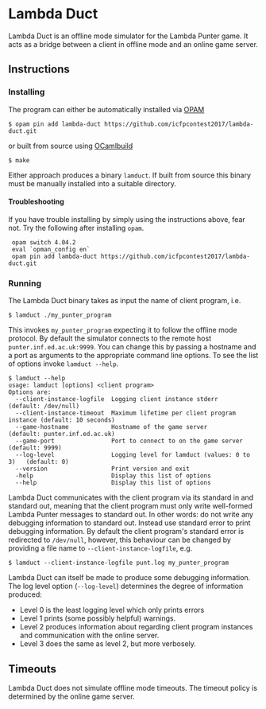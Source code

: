 # Lambda Duct

Lambda Duct is an offline mode simulator for the Lambda Punter
game. It acts as a bridge between a client in offline mode and an online
game server.

## Instructions

### Installing

The program can either be automatically installed via [OPAM](https://opam.ocaml.org)

```
$ opam pin add lambda-duct https://github.com/icfpcontest2017/lambda-duct.git
```

or built from source using [OCamlbuild](https://github.com/ocaml/ocamlbuild)

```
$ make
```

Either approach produces a binary `lamduct`. If built from source this
binary must be manually installed into a suitable directory.

#### Troubleshooting

If you have trouble installing by simply using the instructions above, fear not. Try the following after installing `opam`.

     opam switch 4.04.2
     eval `opman_config en`
     opam pin add lambda-duct https://github.com/icfpcontest2017/lambda-duct.git

### Running

The Lambda Duct binary takes as input the name of client program, i.e.

```
$ lamduct ./my_punter_program
```

This invokes `my_punter_program` expecting it to follow the offline
mode protocol. By default the simulator connects to the remote host
`punter.inf.ed.ac.uk:9999`. You can change this by passing a hostname
and a port as arguments to the appropriate command line options. To
see the list of options invoke `lamduct --help`.

```
$ lamduct --help
usage: lamduct [options] <client program>
Options are:
  --client-instance-logfile  Logging client instance stderr               (default: /dev/null)
  --client-instance-timeout  Maximum lifetime per client program instance (default: 10 seconds)
  --game-hostname            Hostname of the game server                  (default: punter.inf.ed.ac.uk)
  --game-port                Port to connect to on the game server        (default: 9999)
  --log-level                Logging level for lamduct (values: 0 to 3)   (default: 0)
  --version                  Print version and exit
  -help                      Display this list of options
  --help                     Display this list of options
```

Lambda Duct communicates with the client program via its standard in
and standard out, meaning that the client program must only write
well-formed Lambda Punter messages to standard out. In other words: do
not write any debugging information to standard out. Instead use
standard error to print debugging information. By default the client
program's standard error is redirected to `/dev/null`, however, this
behaviour can be changed by providing a file name to
`--client-instance-logfile`, e.g.

```
$ lamduct --client-instance-logfile punt.log my_punter_program
```

Lambda Duct can itself be made to produce some debugging
information. The log level option (`--log-level`) determines the degree of information produced:

  * Level 0 is the least logging level which only prints errors
  * Level 1 prints (some possibly helpful) warnings.
  * Level 2 produces information about regarding client program instances and communication with the online server.
  * Level 3 does the same as level 2, but more verbosely.

## Timeouts

Lambda Duct does not simulate offline mode timeouts. The timeout
policy is determined by the online game server.
